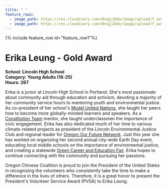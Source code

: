 ```yaml
---
title: " "
feature_row1:
  - image_path: https://res.cloudinary.com/dhngj18do/image/upload/f_auto,q_auto/v1/images/pvsa/2022_Erika_Leung
  - image_path: https://res.cloudinary.com/dhngj18do/image/upload/f_auto,q_auto/v1/images/activities/year_2022
---
```


{% include feature_row id="feature_row1"%}

# Erika Leung - Gold Award

**School: Lincoln High School**  
**Category: Young Adults (16-25)**  
**Hours: 267**  

Erika is a junior at Lincoln High School in Portland. She's most passionate about community aid through education and activism, devoting a majority of her community service hours to mentoring youth and environmental justice. As co-president of her school's [Model United Nations](https://unausa.org/model-un/), she taught her peers how to become more globally-minded learners and speakers. As a [Constitution Team](https://classroomlaw.org/student-programs/we-the-people/) mentor, she taught underclassmen the importance of civic engagement. Erika has also dedicated much of her time to various climate-related projects as president of the Lincoln Environmental Justice Club and regional leader for [Oregon Our Future Network](https://www.ourfutureoregon.org/). Just this year she has worked on organizing her second annual city-wide Earth Day event, educating local middle schools on the importance of environmental justice, and creating a statewide [Green Career and Education Fair](https://www.ourfutureoregon.org/2022-green-career-fair/). Erika hopes to continue connecting with the community and pursuing her passions.

Oregon Chinese Coalition is proud to join the President of the United States in recognizing the volunteers who consistently take the time to make a difference in the lives of others. Therefore, it is a great honor to present the President's Volunteer Service Award (PVSA) to Erika Leung.
